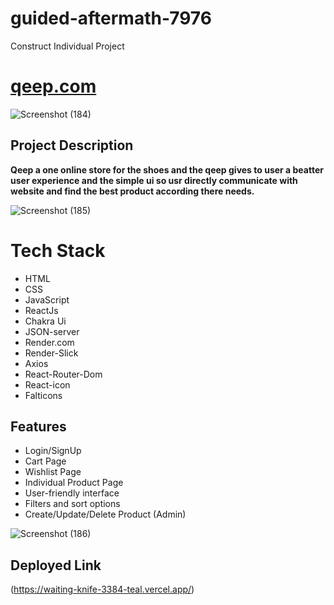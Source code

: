 # guided-aftermath-7976

Construct Individual Project

# [qeep.com](https://qeep-rho.vercel.app/)

![Screenshot (184)](https://github.com/Hardik8140/guided-aftermath-7976/assets/123854368/d7b71053-482a-476b-91cf-ed611f441208)

## Project Description
**Qeep a one online store for the shoes and the qeep gives to user a beatter user experience and the simple ui so usr directly communicate with website and find the best product according there needs.**

![Screenshot (185)](https://github.com/Hardik8140/guided-aftermath-7976/assets/123854368/85edef5d-4a08-4a75-8e00-ac65da98813d)

# Tech Stack
* HTML
* CSS
* JavaScript
* ReactJs
* Chakra Ui
* JSON-server
* Render.com
* Render-Slick
* Axios
* React-Router-Dom
* React-icon
* Falticons

## Features
* Login/SignUp
* Cart Page
* Wishlist Page
* Individual Product Page
* User-friendly interface
* Filters and sort options
* Create/Update/Delete Product (Admin)

![Screenshot (186)](https://github.com/Hardik8140/guided-aftermath-7976/assets/123854368/093cfb19-5055-45b4-bc94-df7e19c587c8)

## Deployed Link
(https://waiting-knife-3384-teal.vercel.app/)
